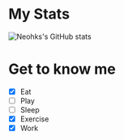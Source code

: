 # My Stats
![Neohks's GitHub stats](https://github-readme-stats.vercel.app/api?username=neohks&theme=dark&show_icons=true&count_private=true)

# Get to know me
- [x] Eat
- [ ] Play
- [ ] Sleep
- [x] Exercise
- [x] Work 
